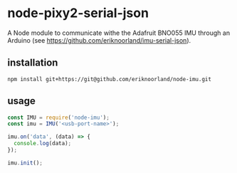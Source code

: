 # node-pixy2-serial-json
A Node module to communicate withe the Adafruit BNO055 IMU through an Arduino (see https://github.com/eriknoorland/imu-serial-json).

## installation
```
npm install git+https://git@github.com/eriknoorland/node-imu.git
```

## usage
```javascript
const IMU = require('node-imu');
const imu = IMU('<usb-port-name>');

imu.on('data', (data) => {
  console.log(data);
});

imu.init();
```
